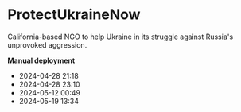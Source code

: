 # ProtectUkraineNow
California-based NGO to help Ukraine in its struggle against Russia's unprovoked aggression.

**Manual deployment**
- 2024-04-28 21:18
- 2024-04-28 23:10
- 2024-05-12 00:49
- 2024-05-19 13:34
